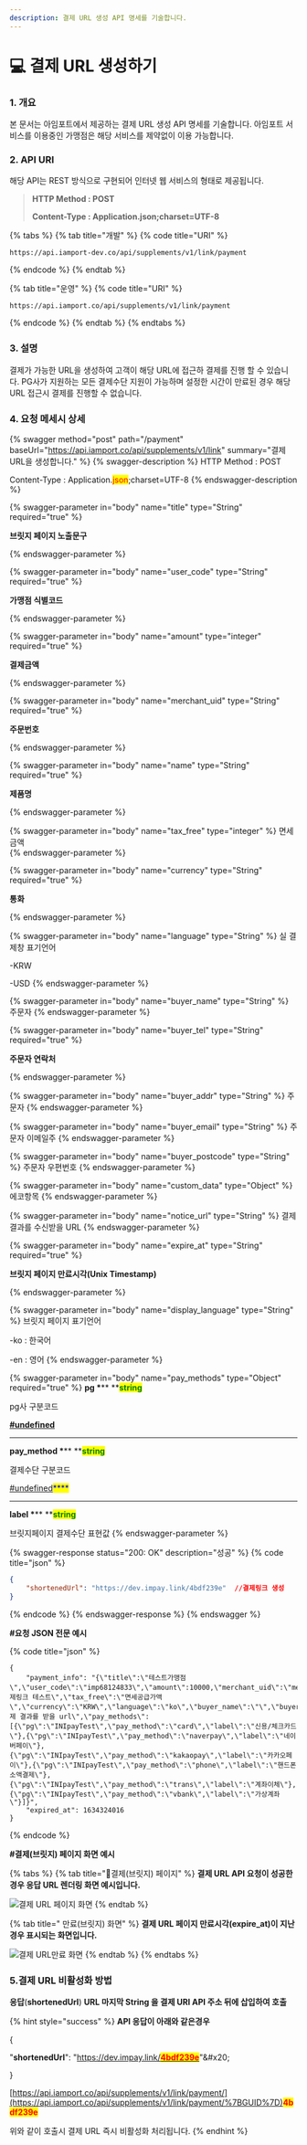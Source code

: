 ```yaml
---
description: 결제 URL 생성 API 명세를 기술합니다.
---
```


# 💻 결제 URL 생성하기

### 1. 개요

본 문서는 아임포트에서 제공하는 결제 URL 생성 API 명세를 기술합니다. 아임포트 서비스를 이용중인 가맹점은 해당 서비스를 제약없이 이용 가능합니다.

### 2. API URI

해당 API는 REST 방식으로 구현되어 인터넷 웹 서비스의 형태로 제공됩니다.

> **HTTP Method : POST**&#x20;
>
> **Content-Type : Application.json;charset=UTF-8**

{% tabs %}
{% tab title="개발" %}
{% code title="URI" %}
```url
https://api.iamport-dev.co/api/supplements/v1/link/payment
```
{% endcode %}
{% endtab %}

{% tab title="운영" %}
{% code title="URI" %}
```
https://api.iamport.co/api/supplements/v1/link/payment
```
{% endcode %}
{% endtab %}
{% endtabs %}

### 3. 설명

결제가 가능한 URL을 생성하여 고객이 해당 URL에 접근하 결제를 진행 할 수 있습니다. PG사가 지원하는 모든 결제수단 지원이 가능하며 설정한 시간이 만료된 경우 해당 URL 접근시 결제를 진행할 수 없습니다.

### 4. 요청 메세시 상세

{% swagger method="post" path="/payment" baseUrl="https://api.iamport.co/api/supplements/v1/link" summary="결제URL을 생성합니다." %}
{% swagger-description %}
HTTP Method : POST&#x20;

Content-Type : Application.<mark style="color:red;">json</mark>;charset=UTF-8
{% endswagger-description %}

{% swagger-parameter in="body" name="title" type="String" required="true" %}
<mark style="color:red;">

**브릿지 페이지 노출문구**

</mark>
{% endswagger-parameter %}

{% swagger-parameter in="body" name="user_code" type="String" required="true" %}
<mark style="color:red;">

**가맹점 식별코드**

</mark>
{% endswagger-parameter %}

{% swagger-parameter in="body" name="amount" type="integer" required="true" %}
<mark style="color:red;">

**결제금액**

</mark>
{% endswagger-parameter %}

{% swagger-parameter in="body" name="merchant_uid" type="String" required="true" %}
<mark style="color:red;">

**주문번호**

</mark>
{% endswagger-parameter %}

{% swagger-parameter in="body" name="name" type="String" required="true" %}
<mark style="color:red;">

**제품명**

</mark>
{% endswagger-parameter %}

{% swagger-parameter in="body" name="tax_free" type="integer" %}
면세금액  
{% endswagger-parameter %}

{% swagger-parameter in="body" name="currency" type="String" required="true" %}
<mark style="color:red;">

**통화**

</mark>
{% endswagger-parameter %}

{% swagger-parameter in="body" name="language" type="String" %}
실 결제창 표기언어

&#x20;\-KRW

&#x20;\-USD
{% endswagger-parameter %}

{% swagger-parameter in="body" name="buyer_name" type="String" %}
주문자
{% endswagger-parameter %}

{% swagger-parameter in="body" name="buyer_tel" type="String" required="true" %}
<mark style="color:red;">

**주문자 연락처**

</mark>
{% endswagger-parameter %}

{% swagger-parameter in="body" name="buyer_addr" type="String" %}
주문자 
{% endswagger-parameter %}

{% swagger-parameter in="body" name="buyer_email" type="String" %}
주문자 이메일주 
{% endswagger-parameter %}

{% swagger-parameter in="body" name="buyer_postcode" type="String" %}
주문자 우편번호
{% endswagger-parameter %}

{% swagger-parameter in="body" name="custom_data" type="Object" %}
에코항목
{% endswagger-parameter %}

{% swagger-parameter in="body" name="notice_url" type="String" %}
결제결과를 수신받을 URL
{% endswagger-parameter %}

{% swagger-parameter in="body" name="expire_at" type="String" required="true" %}
<mark style="color:red;">

**브릿지 페이지 만료시각(Unix Timestamp)**

</mark>
{% endswagger-parameter %}

{% swagger-parameter in="body" name="display_language" type="String" %}
브릿지 페이지 표기언어

\-ko  : 한국어

\-en : 영어&#x20;
{% endswagger-parameter %}

{% swagger-parameter in="body" name="pay_methods" type="Object" required="true" %}
**pg **<mark style="color:red;">**\***</mark>**  **<mark style="color:green;">**string**</mark>&#x20;

pg사 구분코드

<mark style="color:blue;">****</mark>[#undefined](../sdk/javascript-sdk/undefined.md#undefined "mention")<mark style="color:blue;">****</mark>

****

**pay\_method **<mark style="color:red;">**\***</mark>**  **<mark style="color:green;">**string**</mark>

결제수단 구분코드

[#undefined](../sdk/javascript-sdk/undefined.md#undefined "mention")<mark style="color:blue;">****</mark>

****

**label **<mark style="color:red;">**\***</mark>**  **<mark style="color:green;">**string**</mark>

브릿지페이지  결제수단 표현값
{% endswagger-parameter %}

{% swagger-response status="200: OK" description="성공" %}
{% code title="json" %}
```json
{
    "shortenedUrl": "https://dev.impay.link/4bdf239e"  //결제링크 생성 
}
```
{% endcode %}
{% endswagger-response %}
{% endswagger %}

**#요청 JSON 전문 예시**

{% code title="json" %}
```
{
    "payment_info": "{\"title\":\"테스트가맹점\",\"user_code\":\"imp68124833\",\"amount\":10000,\"merchant_uid\":\"merchant_1630665784552\",\"name\":\"결제링크 테스트\",\"tax_free\":\"면세공급가액\",\"currency\":\"KRW\",\"language\":\"ko\",\"buyer_name\":\"\",\"buyer_tel\":\"\",\"buyer_addr\":\"\",\"buyer_email\":\"\",\"buyer_postcode\":\"\",\"custom_data\":\"json_object\",\"notice_url\":\"결제 결과를 받을 url\",\"pay_methods\":[{\"pg\":\"INIpayTest\",\"pay_method\":\"card\",\"label\":\"신용/체크카드\"},{\"pg\":\"INIpayTest\",\"pay_method\":\"naverpay\",\"label\":\"네이버페이\"},{\"pg\":\"INIpayTest\",\"pay_method\":\"kakaopay\",\"label\":\"카카오페이\"},{\"pg\":\"INIpayTest\",\"pay_method\":\"phone\",\"label\":\"핸드폰 소액결제\"},{\"pg\":\"INIpayTest\",\"pay_method\":\"trans\",\"label\":\"계좌이체\"},{\"pg\":\"INIpayTest\",\"pay_method\":\"vbank\",\"label\":\"가상계좌\"}]}",
    "expired_at": 1634324016
}
```
{% endcode %}

**#결제(브릿지) 페이지 화면 예시**

{% tabs %}
{% tab title="결제(브릿지) 페이지" %}
**결제 URL API 요청이 성공한경우 응답 URL 렌더링 화면 예시입니다.**

![결제 URL 페이지 화면](<../.gitbook/assets/image (6).png>)
{% endtab %}

{% tab title=" 만료(브릿지) 화면" %}
**결제 URL 페이지 만료시각(expire\_at)이 지난 경우 표시되는 화면입니다.**

![결제 URL만료 화면](<../.gitbook/assets/image (4).png>)
{% endtab %}
{% endtabs %}

### 5.결제 URL 비활성화 방법

&#x20;**응답**(**shortenedUrl**) **URL 마지막  String 을 결제 URI API 주소 뒤에 삽입하여 호출**

{% hint style="success" %}
**API 응답이 아래와 같은경우**

{

&#x20;"**shortenedUrl**": "[https://dev.impay.link/<mark style="color:red;">**4bdf239e**</mark>](https://dev.impay.link/\*\*4bdf239e\*\*)"&#x20;

}

[https://api.iamport.co/api/supplements/v1/link/payment/](https://api.iamport.co/api/supplements/v1/link/payment/%7BGUID%7D)<mark style="color:red;">**4bdf239e**</mark>

위와 같이 호출시 결제 URL 즉시 비활성화 처리됩니다.
{% endhint %}
